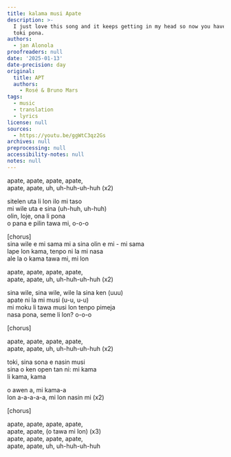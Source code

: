 ```yaml
---
title: kalama musi Apate
description: >-
  I just love this song and it keeps getting in my head so now you have it in
  toki pona.
authors:
  - jan Alonola
proofreaders: null
date: '2025-01-13'
date-precision: day
original:
  title: APT
  authors:
    - Rosé & Bruno Mars
tags:
  - music
  - translation
  - lyrics
license: null
sources:
  - https://youtu.be/ggWtC3qz2Gs
archives: null
preprocessing: null
accessibility-notes: null
notes: null
---
```


apate, apate, apate, apate,  
apate, apate, uh, uh-huh-uh-huh (x2)  

sitelen uta li lon ilo mi taso  
mi wile uta e sina (uh-huh, uh-huh)  
olin, loje, ona li pona  
o pana e pilin tawa mi, o-o-o

[chorus]  
sina wile e mi sama mi a
sina olin e mi - mi sama  
lape lon kama, tenpo ni la mi nasa  
ale la o kama tawa mi, mi lon

apate, apate, apate, apate,  
apate, apate, uh, uh-huh-uh-huh (x2)  

sina wile, sina wile, wile la sina ken (uuu)  
apate ni la mi musi (u-u, u-u)  
mi moku li tawa musi lon tenpo pimeja  
nasa pona, seme li lon? o-o-o

[chorus]

apate, apate, apate, apate,  
apate, apate, uh, uh-huh-uh-huh (x2)  

toki, sina sona e nasin musi  
sina o ken open tan ni: mi kama  
li kama, kama

o awen a, mi kama-a  
lon a-a-a-a-a, mi lon nasin mi (x2)

[chorus]

apate, apate, apate, apate,  
apate, apate, (o tawa mi lon) (x3)  
apate, apate, apate, apate,  
apate, apate, uh, uh-huh-uh-huh
